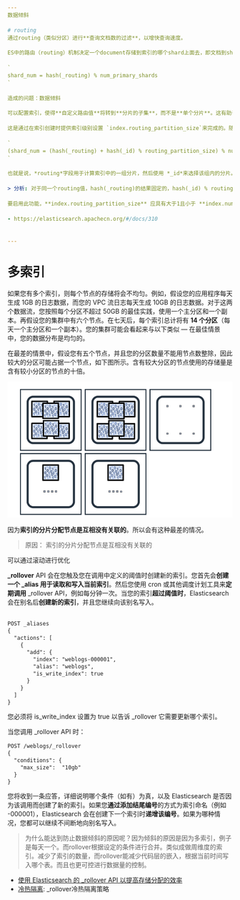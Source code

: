 ```yaml
---
数据倾斜

# routing
通过routing（类似分区）进行**查询文档数的过滤**，以增快查询速度。

ES中的路由（routing）机制决定一个document存储到索引的哪个shard上面去，即文档到shard的路由。计算公式为：

`
shard_num = hash(_routing) % num_primary_shards
`

造成的问题：数据倾斜

可以配置索引，使得**自定义路由值**将转到**分片的子集**，而不是**单个分片**。这有助于减轻最终产生不平衡群集的风险，同时还可以**减少搜索的影响**。routing相同的文档映射到集群分片的一个子集上，这样一方面可以减少查询的分片数，另一方面又可以在一定程度上防止数据倾斜。

这是通过在索引创建时提供索引级别设置 `index.routing_partition_size`来完成的。随着配置**分区大小的增加**，数据的分布**越均匀**，必须以每个请求搜索更多的分片为代价。

`
(shard_num = (hash(_routing) + hash(_id) % routing_partition_size) % num_primary_shards
`

也就是说，*routing*字段用于计算索引中的一组分片，然后使用 *_id*来选择该组内的分片。

> 分析: 对于同一个routing值，hash(_routing)的结果固定的，hash(_id) % routing_partition_size的结果有 routing_partition_size 个可能的值，两个组合在一起，对于同一个routing值的多个doc，也就能计算出 routing_partition_size 可能的shard了，即一个shard集合。

要启用此功能，**index.routing_partition_size** 应具有大于1且小于 **index.number_of_shards**的值。

- https://elasticsearch.apachecn.org/#/docs/310


---
```

# 多索引

如果您有多个索引，则每个节点的存储将会不均匀。例如，假设您的应用程序每天生成 1GB 的日志数据，而您的 VPC 流日志每天生成 10GB 的日志数据。对于这两个数据流，您按照每个分区不超过 50GB 的最佳实践，使用一个主分区和一个副本。再假设您的集群中有六个节点。在七天后，每个索引总计将有 **14 个分区**（每天一个主分区和一个副本）。您的集群可能会看起来与以下类似 — 在最佳情景中，您的数据分布是均匀的。

在最差的情景中，假设您有五个节点，并且您的分区数量不能用节点数整除，因此较大的分区可能占据一个节点，如下图所示。含有较大分区的节点使用的存储量是含有较小分区的节点的十倍。


![](.数据倾斜_images/b711cff8.png)


因为**索引的分片分配节点是互相没有关联的**。所以会有这种最差的情况。

> 原因： 索引的分片分配节点是互相没有关联的

可以通过滚动进行优化

**_rollover** API 会在您触及您在调用中定义的阈值时创建新的索引。您首先会**创建一个 _alias 用于读取和写入当前索引**。然后您使用 cron 或其他调度计划工具来**定期调用** _rollover API，例如每分钟一次。当您的索引**超过阈值时**，Elasticsearch 会在别名后**创建新的索引**，并且您继续向该别名写入。


```shell script

POST _aliases
{
  "actions": [
    {
      "add": {
        "index": "weblogs-000001",
        "alias": "weblogs",
        "is_write_index": true
      }
    }
  ]
}

```

您必须将 is_write_index 设置为 true 以告诉 _rollover 它需要更新哪个索引。

当您调用 _rollover API 时：

```shell script
POST /weblogs/_rollover
{
  "conditions": {
    "max_size":  "10gb"
  }
}
```

您将收到一条应答，详细说明哪个条件（如有）为真，以及 Elasticsearch 是否因为该调用而创建了新的索引。如果您**通过添加结尾编号**的方式为索引命名（例如 -000001），Elasticsearch 会在创建下一个索引时**递增该编号**。如果为哪种情况，您都可以继续不间断地向别名写入。

> 为什么能达到防止数据倾斜的原因呢？因为倾斜的原因是因为多索引，例子是每天一个。而rollover根据设定的条件进行合并。类似成做周维度的索引。减少了索引的数量，而rollover能减少代码层的嵌入，根据当前时间写入哪个表。而且也更可控进行数据量的控制。

- [使用 Elasticsearch 的 _rollover API 以提高存储分配的效率](https://aws.amazon.com/cn/blogs/china/open-distro-for-elasticsearch-rollover-storage-best-practice/)
- [冷热隔离](./冷热隔离.md): _rollover冷热隔离策略

